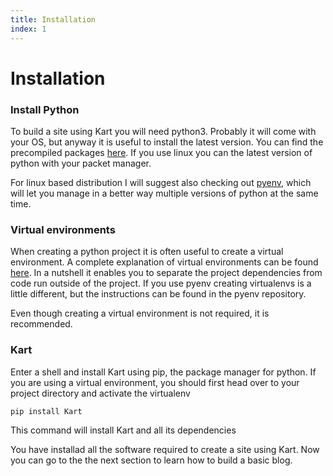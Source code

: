 ```yaml
---
title: Installation
index: 1
---
```

# Installation

### Install Python

To build a site using Kart you will need python3. Probably it will come with your OS, but anyway it is useful to install the latest version. You can find the precompiled packages [here](https://www.python.org/downloads/). If you use linux you can the latest version of python with your packet manager.

For linux based distribution I will suggest also checking out [pyenv](https://github.com/pyenv/pyenv), which will let you manage in a better way multiple versions of python at the same time.

### Virtual environments

When creating a python project it is often useful to create a virtual environment. A complete explanation of virtual environments can be found [here](https://docs.python.org/3/tutorial/venv.html). In a nutshell it enables you to separate the project dependencies from code run outside of the project. If you use pyenv creating virtualenvs is a little different, but the instructions can be found in the pyenv repository.

Even though creating a virtual environment is not required, it is recommended.

### Kart

Enter a shell and install Kart using pip, the package manager for python. If you are using a virtual environment, you should first head over to your project directory and activate the virtualenv

```bash
pip install Kart
```
This command will install Kart and all its dependencies

You have installad all the software required to create a site using Kart. Now you can go to the the next section to learn how to build a basic blog.
